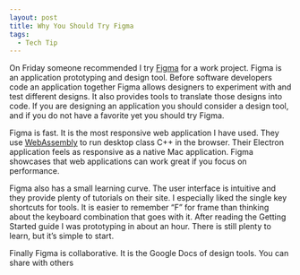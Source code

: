 ```yaml
---
layout: post
title: Why You Should Try Figma
tags:
  - Tech Tip
---
```


On Friday someone recommended I try [Figma](https://www.figma.com) for a work project. Figma is an application prototyping and design tool. Before software developers code an application together Figma allows designers to experiment with and test different designs. It also provides tools to translate those designs into code. If you are designing an application you should consider a design tool, and if you do not have a favorite yet you should try Figma.

Figma is fast. It is the most responsive web application I have used. They use [WebAssembly](https://www.figma.com/blog/webassembly-cut-figmas-load-time-by-3x/) to run desktop class C++ in the browser. Their Electron application feels as responsive as a native Mac application. Figma showcases that web applications can work great if you focus on performance.

Figma also has a small learning curve. The user interface is intuitive and they provide plenty of tutorials on their site. I especially liked the single key shortcuts for tools. It is easier to remember “F” for frame than thinking about the keyboard combination that goes with it. After reading the Getting Started guide I was prototyping in about an hour. There is still plenty to learn, but it’s simple to start.

Finally Figma is collaborative. It is the Google Docs of design tools. You can share with others

